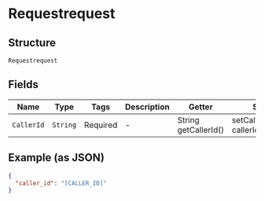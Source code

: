 
# Requestrequest

## Structure

`Requestrequest`

## Fields

| Name | Type | Tags | Description | Getter | Setter |
|  --- | --- | --- | --- | --- | --- |
| `CallerId` | `String` | Required | - | String getCallerId() | setCallerId(String callerId) |

## Example (as JSON)

```json
{
  "caller_id": "[CALLER_ID]"
}
```


